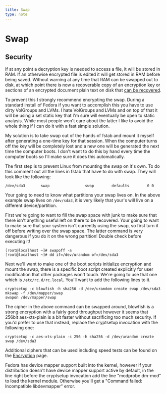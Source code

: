 ```yaml
---
title: Swap
type: note
---
```


# Swap

## Security

If at any point a decryption key is needed to access a file, it will be stored
in RAM. If an otherwise encrypted file is edited it will get stored in RAM
before being saved. Without warning at any time that RAM can be swapped out to
disk, at which point there is now a recoverable copy of an encryption key or
sections of an encrypted document plain text on disk that [can be
recovered][1].

To prevent this I strongly recommend encrypting the swap. During a standard
install of Fedora if you want to accomplish this you have to use dirty
VolGroups and LVMs. I hate VolGroups and LVMs and on top of that it will be
using a set static key that I'm sure will eventually be open to static
analysis. While most people won't care about the latter I like to avoid the
whole thing if I can do it with a fast simple solution.

My solution is to take swap out of the hands of fstab and mount it myself after
generating a one-time key for that session. When the computer turns off the key
will be completely lost and a new one will be generated the next time the
computer boots. I don't want to do this by hand every time the computer boots
so I'll make sure it does this automatically.

The first step is to prevent Linux from mounting the swap on it's own. To do
this comment out all the lines in fstab that have to do with swap. They will
look like the following:

```
/dev/sda3       swap                swap        defaults        0 0
```

Your going to need to know what partitions your swap lives on. In the above
example swap lives on `/dev/sda3`, it is very likely that your's will live on a
different device/partition.

First we're going to want to fill the swap space with junk to make sure that
there isn't anything useful left on there to be recovered. Your going to want
to make sure that your system isn't currently using the swap, so first turn it
off before writing over the swap space. The latter command is very dangerous if
you do it on the wrong partition! Double check before executing it!

```
[root@localhost ~]# swapoff -a
[root@localhost ~]# dd if=/dev/urandom of=/dev/sda3
```

Next we'll want to make one of the boot scripts initialize encryption and mount
the swap, there is a specific boot script created explicitly for user
modification that other packages won't touch. We're going to use that one which
is `/etc/rc.d/rc.local`. You'll want to add the following lines to it.

```
cryptsetup -c blowfish -h sha256 -d /dev/urandom create swap /dev/sda3
mkswap -f /dev/mapper/swap
swapon /dev/mapper/swap
```

The cipher in the above command can be swapped around, blowfish is a strong
encryption with a fairly good throughput however it seems that 256bit
aes-xts-plain is a bit faster without sacrificing too much security. If you'd
prefer to use that instead, replace the cryptsetup invocation with the
following one:

```
cryptsetup -c aes-xts-plain -s 256 -h sha256 -d /dev/urandom create swap /dev/sda3
```

Additional ciphers that can be used including speed tests can be found on the
[Encryption][2] page.

Fedora has device mapper support built into the kernel, however if your
distribution doesn't have device mapper support active by default, in the line
right before the cryptsetup invocation add the line "modprobe dm-mod" to load
the kernel module. Otherwise you'll get a "Command failed: Incompatible
libdevmapper" error.

[1]: ../data_recovery/
[2]: ../../security/encryption/


